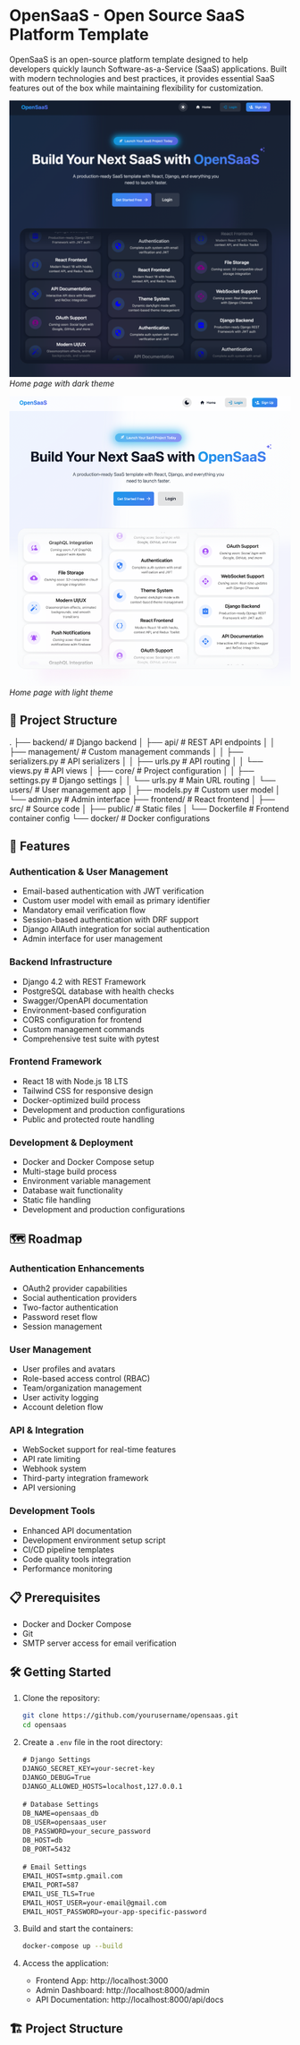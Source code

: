 # OpenSaaS - Open Source SaaS Platform Template

OpenSaaS is an open-source platform template designed to help developers quickly launch Software-as-a-Service (SaaS) applications. Built with modern technologies and best practices, it provides essential SaaS features out of the box while maintaining flexibility for customization.

![Home Page - Dark](screenshots/Home-Dark.png)
*Home page with dark theme*

![Home Page - Light](screenshots/Home-Light.png)
*Home page with light theme*

## 📁 Project Structure

.
├── backend/                 # Django backend
│   ├── api/                # REST API endpoints
│   │   ├── management/     # Custom management commands
│   │   ├── serializers.py  # API serializers
│   │   ├── urls.py        # API routing
│   │   └── views.py       # API views
│   ├── core/              # Project configuration
│   │   ├── settings.py    # Django settings
│   │   └── urls.py       # Main URL routing
│   └── users/             # User management app
│       ├── models.py      # Custom user model
│       └── admin.py      # Admin interface
├── frontend/              # React frontend
│   ├── src/              # Source code
│   ├── public/           # Static files
│   └── Dockerfile       # Frontend container config
└── docker/              # Docker configurations

## 🎯 Features

### Authentication & User Management
- Email-based authentication with JWT verification
- Custom user model with email as primary identifier
- Mandatory email verification flow
- Session-based authentication with DRF support
- Django AllAuth integration for social authentication
- Admin interface for user management

### Backend Infrastructure
- Django 4.2 with REST Framework
- PostgreSQL database with health checks
- Swagger/OpenAPI documentation
- Environment-based configuration
- CORS configuration for frontend
- Custom management commands
- Comprehensive test suite with pytest

### Frontend Framework
- React 18 with Node.js 18 LTS
- Tailwind CSS for responsive design
- Docker-optimized build process
- Development and production configurations
- Public and protected route handling

### Development & Deployment
- Docker and Docker Compose setup
- Multi-stage build process
- Environment variable management
- Database wait functionality
- Static file handling
- Development and production configurations

## 🗺️ Roadmap

### Authentication Enhancements
- OAuth2 provider capabilities
- Social authentication providers
- Two-factor authentication
- Password reset flow
- Session management

### User Management
- User profiles and avatars
- Role-based access control (RBAC)
- Team/organization management
- User activity logging
- Account deletion flow

### API & Integration
- WebSocket support for real-time features
- API rate limiting
- Webhook system
- Third-party integration framework
- API versioning

### Development Tools
- Enhanced API documentation
- Development environment setup script
- CI/CD pipeline templates
- Code quality tools integration
- Performance monitoring

## 📋 Prerequisites

- Docker and Docker Compose
- Git
- SMTP server access for email verification

## 🛠️ Getting Started

1. Clone the repository:
   ```bash
   git clone https://github.com/yourusername/opensaas.git
   cd opensaas
   ```

2. Create a `.env` file in the root directory:
   ```
   # Django Settings
   DJANGO_SECRET_KEY=your-secret-key
   DJANGO_DEBUG=True
   DJANGO_ALLOWED_HOSTS=localhost,127.0.0.1

   # Database Settings
   DB_NAME=opensaas_db
   DB_USER=opensaas_user
   DB_PASSWORD=your_secure_password
   DB_HOST=db
   DB_PORT=5432

   # Email Settings
   EMAIL_HOST=smtp.gmail.com
   EMAIL_PORT=587
   EMAIL_USE_TLS=True
   EMAIL_HOST_USER=your-email@gmail.com
   EMAIL_HOST_PASSWORD=your-app-specific-password
   ```

3. Build and start the containers:
   ```bash
   docker-compose up --build
   ```

4. Access the application:
   - Frontend App: http://localhost:3000
   - Admin Dashboard: http://localhost:8000/admin
   - API Documentation: http://localhost:8000/api/docs

## 🏗️ Project Structure

```